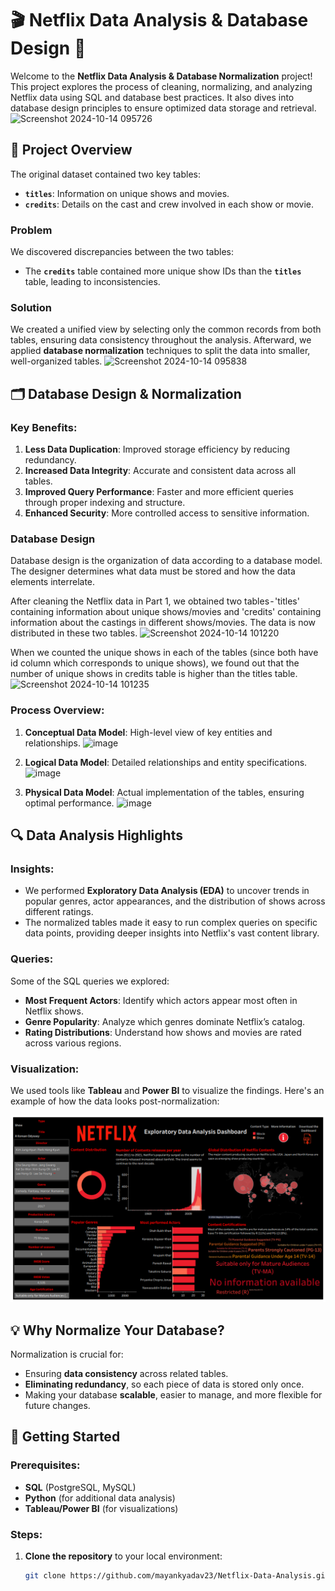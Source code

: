 # 🎬 Netflix Data Analysis & Database Design 🎥

Welcome to the **Netflix Data Analysis & Database Normalization** project! This project explores the process of cleaning, normalizing, and analyzing Netflix data using SQL and database best practices. It also dives into database design principles to ensure optimized data storage and retrieval.
![Screenshot 2024-10-14 095726](https://github.com/user-attachments/assets/deb851a0-6c0c-4eb9-942c-9bb7541276ff)


## 📑 Project Overview

The original dataset contained two key tables:
- **`titles`**: Information on unique shows and movies.
- **`credits`**: Details on the cast and crew involved in each show or movie.

### Problem
We discovered discrepancies between the two tables:
- The **`credits`** table contained more unique show IDs than the **`titles`** table, leading to inconsistencies.
  
### Solution
We created a unified view by selecting only the common records from both tables, ensuring data consistency throughout the analysis. Afterward, we applied **database normalization** techniques to split the data into smaller, well-organized tables.
![Screenshot 2024-10-14 095838](https://github.com/user-attachments/assets/c350b447-2fd4-455c-87ef-bd22eea825c5)


## 🗂️ Database Design & Normalization

### Key Benefits:
1. **Less Data Duplication**: Improved storage efficiency by reducing redundancy.
2. **Increased Data Integrity**: Accurate and consistent data across all tables.
3. **Improved Query Performance**: Faster and more efficient queries through proper indexing and structure.
4. **Enhanced Security**: More controlled access to sensitive information.

### Database Design
Database design is the organization of data according to a database model. The designer determines what data must be stored and how the data elements interrelate.

After cleaning the Netflix data in Part 1, we obtained two tables - 'titles' containing information about unique shows/movies and 'credits' containing information about the castings in different shows/movies. The data is now distributed in these two tables.
![Screenshot 2024-10-14 101220](https://github.com/user-attachments/assets/cafcb93f-e482-47dd-ab89-1e29f694afcf)

When we counted the unique shows in each of the tables (since both have id column which corresponds to unique shows), we found out that the number of unique shows in credits table is higher than the titles table.
![Screenshot 2024-10-14 101235](https://github.com/user-attachments/assets/ab8a7f75-9845-44ff-8b11-f8c62439ba47)


### Process Overview:
1. **Conceptual Data Model**: High-level view of key entities and relationships.
![image](https://github.com/user-attachments/assets/c98e5287-9ca7-423d-9c3d-57906969fec9)

2. **Logical Data Model**: Detailed relationships and entity specifications.
![image](https://github.com/user-attachments/assets/b67d8b0c-7d88-4aa2-a3e5-6560e78e6519)

3. **Physical Data Model**: Actual implementation of the tables, ensuring optimal performance.
![image](https://github.com/user-attachments/assets/61d4ac6c-55c7-4fee-94cd-25bea4b773c8)

## 🔍 Data Analysis Highlights

### Insights:
- We performed **Exploratory Data Analysis (EDA)** to uncover trends in popular genres, actor appearances, and the distribution of shows across different ratings.
- The normalized tables made it easy to run complex queries on specific data points, providing deeper insights into Netflix's vast content library.

### Queries:
Some of the SQL queries we explored:
- **Most Frequent Actors**: Identify which actors appear most often in Netflix shows.
- **Genre Popularity**: Analyze which genres dominate Netflix’s catalog.
- **Rating Distributions**: Understand how shows and movies are rated across various regions.

### Visualization:
We used tools like **Tableau** and **Power BI** to visualize the findings. Here's an example of how the data looks post-normalization:

![Data Distribution](https://github.com/mayankyadav23/Netflix-Data-Analysis/blob/main/Netflix%20Data%20Analysis%20Dashboard.png)

## 💡 Why Normalize Your Database?

Normalization is crucial for:
- Ensuring **data consistency** across related tables.
- **Eliminating redundancy**, so each piece of data is stored only once.
- Making your database **scalable**, easier to manage, and more flexible for future changes.

## 🚀 Getting Started

### Prerequisites:
- **SQL** (PostgreSQL, MySQL)
- **Python** (for additional data analysis)
- **Tableau/Power BI** (for visualizations)

### Steps:
1. **Clone the repository** to your local environment:
   ```bash
   git clone https://github.com/mayankyadav23/Netflix-Data-Analysis.git
